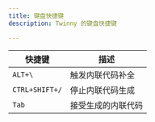 ```yaml
---
title: 键盘快捷键  
description: Twinny 的键盘快捷键  

---
```


| 快捷键                        | 描述                                              |
| ----------------------------- | ------------------------------------------------- |
| `ALT+\`                        | 触发内联代码补全                                  |
| `CTRL+SHIFT+/`                 | 停止内联代码生成                                  |
| `Tab`                          | 接受生成的内联代码                                |
